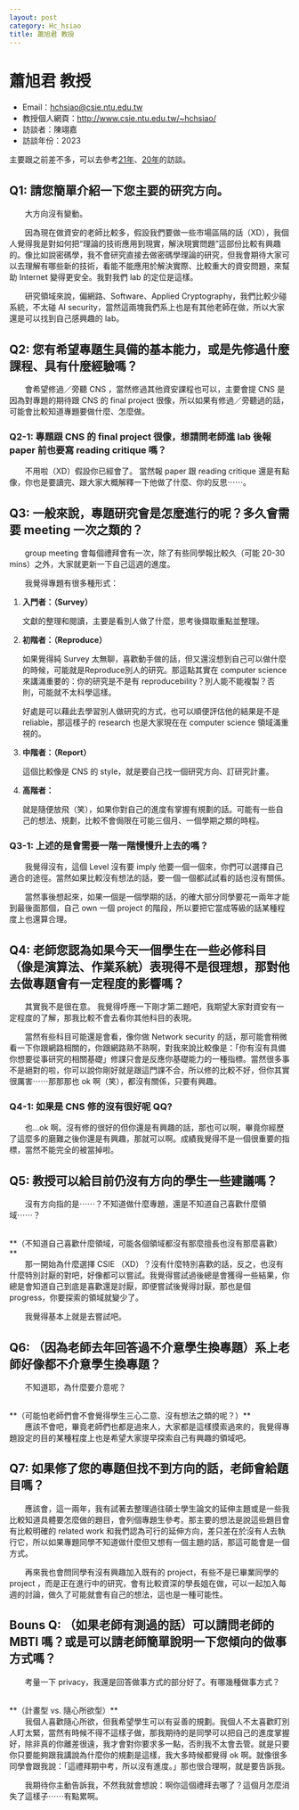 ```yaml
---
layout: post
category: Hc_hsiao
title: 蕭旭君 教授
---
```



# 蕭旭君 教授

- Email：hchsiao@csie.ntu.edu.tw
- 教授個人網頁：<http://www.csie.ntu.edu.tw/~hchsiao/>
- 訪談者：陳翊嘉
- 訪談年份：2023

主要跟之前差不多，可以去參考[21年](/hc_hsiao/2021/05/04/Hc_hsiao.html)、[20年](/hc_hsiao/2020/08/05/Hc_hsiao.html)的訪談。

## Q1: 請您簡單介紹一下您主要的研究方向。

&emsp;&emsp;大方向沒有變動。

&emsp;&emsp;因為現在做資安的老師比較多，假設我們要做一些市場區隔的話（XD），我個人覺得我是對如何把“理論的技術應用到現實，解決現實問題”這部份比較有興趣的。像比如說密碼學，我不會研究直接去做密碼學理論的研究，但我會期待大家可以去理解有哪些新的技術，看能不能應用於解決實際、比較重大的資安問題，來幫助 Internet 變得更安全。我對我們 lab  的定位是這樣。

&emsp;&emsp;研究領域來說，偏網路、Software、Applied Cryptography，我們比較少碰系統，不太碰 AI security，當然這兩塊我們系上也是有其他老師在做，所以大家還是可以找到自己感興趣的 lab。

## Q2: 您有希望專題生具備的基本能力，或是先修過什麼課程、具有什麼經驗嗎？

&emsp;&emsp;會希望修過／旁聽 CNS ，當然修過其他資安課程也可以，主要會提 CNS 是因為對專題的期待跟 CNS 的 final project 很像，所以如果有修過／旁聽過的話，可能會比較知道專題要做什麼、怎麼做。

### Q2-1: 專題跟 CNS 的 final project 很像，想請問老師進 lab 後報 paper 前也要寫 reading critique 嗎？

&emsp;&emsp;不用啦（XD）假設你已經會了。 當然報 paper 跟 reading critique 還是有點像，你也是要讀完、跟大家大概解釋一下他做了什麼、你的反思⋯⋯。

## Q3: 一般來說，專題研究會是怎麼進行的呢？多久會需要 meeting 一次之類的？

&emsp;&emsp;group meeting 會每個禮拜會有一次，除了有些同學報比較久（可能 20-30 mins）之外，大家就更新一下自己這週的進度。

&emsp;&emsp;我覺得專題有很多種形式：

1. **入門者：（Survey）**

   文獻的整理和閱讀，主要是看別人做了什麼，思考後擷取重點並整理。

2. **初階者：（Reproduce）**

   如果覺得純 Survey 太無聊，喜歡動手做的話，但又還沒想到自己可以做什麼的時候，可能就是Reproduce別人的研究。那這點其實在 computer science 來講滿重要的：你的研究是不是有 reproducebility？別人能不能複製？否則，可能就不太科學這樣。

   好處是可以藉此去學習別人做研究的方式，也可以順便評估他的結果是不是 reliable，那這樣子的 research 也是大家現在在 computer science 領域滿重視的。

3. **中階者：（Report）**

   這個比較像是 CNS 的 style，就是要自己找一個研究方向、訂研究計畫。

4. **高階者：**

   就是隨便放飛（笑），如果你對自己的進度有掌握有規劃的話。可能有一些自己的想法、規劃，比較不會侷限在可能三個月、一個學期之類的時程。

### Q3-1: 上述的是會需要一階一階慢慢升上去的嗎？

&emsp;&emsp;我覺得沒有，這個 Level 沒有要 imply 他要一個一個來，你們可以選擇自己適合的途徑。當然如果比較沒有想法的話，要一個一個都試試看的話也沒有關係。

&emsp;&emsp;當然事後想起來，如果一個是一個學期的話，的確大部分同學要花一兩年才能到最後面那個，自己 own 一個 project 的階段，所以要把它當成等級的話某種程度上也還算合理。

## Q4: 老師您認為如果今天一個學生在一些必修科目（像是演算法、作業系統）表現得不是很理想，那對他去做專題會有一定程度的影響嗎？

&emsp;&emsp;其實我不是很在意。 我覺得呼應一下剛才第二題吧，我期望大家對資安有一定程度的了解，那我比較不會去看你其他科目的表現。

&emsp;&emsp;當然有些科目可能還是會看，像你做 Network security 的話，那可能會稍微看一下你跟網路相關的，你跟網路熟不熟啊，對我來說比較像是：「你有沒有具備你想要從事研究的相關基礎」修課只會是反應你基礎能力的一種指標。當然很多事不是絕對的啦，你可以說你剛好就是跟這門課不合，所以修的比較不好，但你其實很厲害⋯⋯那那那也 ok 啊（笑），都沒有關係，只要有興趣。

### Q4-1: 如果是 CNS 修的沒有很好呢 QQ?

&emsp;&emsp;也...ok 啊。沒有修的很好的但你還是有興趣的話，那也可以啊，畢竟你經歷了這麼多的磨難之後你還是有興趣，那就可以啊。成績我覺得不是一個很重要的指標，當然不能完全的被當掉啦。

## Q5: 教授可以給目前仍沒有方向的學生一些建議嗎？

&emsp;&emsp;沒有方向指的是⋯⋯？不知道做什麼專題，還是不知道自己喜歡什麼領域⋯⋯？

<br>
**（不知道自己喜歡什麼領域，可能各個領域都沒有那麼擅長也沒有那麼喜歡）**

<br>
&emsp;&emsp;那一開始為什麼選擇 CSIE （XD）？沒有什麼特別喜歡的話，反之，也沒有什麼特別討厭的對吧，好像都可以嘗試。我覺得嘗試過後總是會獲得一些結果，你總是會知道自己到底是喜歡還是討厭，即便嘗試後覺得討厭，那也是個 progress，你要探索的領域就變少了。

&emsp;&emsp;我覺得基本上就是去嘗試吧。

## Q6: （因為老師去年回答過不介意學生換專題）系上老師好像都不介意學生換專題？

&emsp;&emsp;不知道耶，為什麼要介意呢？

<br>
**（可能怕老師們會不會覺得學生三心二意、沒有想法之類的呢？）**

<br>
&emsp;&emsp;應該不會吧，畢竟老師們也都是過來人，大家都是這樣摸索過來的，我覺得專題設定的目的某種程度上也是希望大家提早探索自己有興趣的領域吧。

## Q7: 如果修了您的專題但找不到方向的話，老師會給題目嗎？

&emsp;&emsp;應該會，這一兩年，我有試著去整理過往碩士學生論文的延伸主題或是一些我比較知道具體要怎麼做的題目，會列個專題生參考。那主要的想法是說這些題目會有比較明確的 related work 和我們認為可行的延伸方向，差只差在於沒有人去執行它，所以如果專題同學不知道做什麼但又想有一個主題的話，那這可能會是一個方式。

&emsp;&emsp;再來我也會問同學有沒有興趣加入既有的 project，有些不是已畢業同學的 project ，而是正在進行中的研究，會有比較資深的學長姐在做，可以一起加入每週的討論，做久了可能就會有自己的想法，這也是一種可能性。

## Bouns Q: （如果老師有測過的話）可以請問老師的 MBTI 嗎？或是可以請老師簡單說明一下您傾向的做事方式嗎？

&emsp;&emsp;考量一下 privacy，我還是回答做事方式的部分好了。有哪幾種做事方式？

<br>
**（計畫型 vs. 隨心所欲型）**

<br>
&emsp;&emsp;我個人喜歡隨心所欲，但我希望學生可以有妥善的規劃。我個人不太喜歡盯別人盯太緊，當然有時候不得不這樣子做，那我期待的是同學可以把自己的進度掌握好，除非真的你離差很遠，我才會對你要求多一點，否則我不太會去管。就是只要你只要能夠跟我講說為什麼你的規劃是這樣，我大多時候都覺得 ok 啊。就像很多同學會跟我說：「這禮拜期中考，所以沒有進度。」那也很合理啊，就是要告訴我。

&emsp;&emsp;我期待你主動告訴我，不然我就會想說：啊你這個禮拜去哪了？這個月怎麼消失了這樣子⋯⋯有點累啊。
